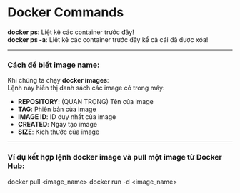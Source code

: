 # Docker Commands

**docker ps**: Liệt kê các container trước đây!  
**docker ps -a**: Liệt kê các container trước đây kể cả cái đã được xóa!

-----

### Cách để biết image name: 
Khi chúng ta chạy **docker images**:  
Lệnh này hiển thị danh sách các image có trong máy: 
- **REPOSITORY**: (QUAN TRỌNG) Tên của image 
- **TAG**: Phiên bản của image 
- **IMAGE ID**: ID duy nhất của image 
- **CREATED**: Ngày tạo image
- **SIZE**: Kích thước của image 

-----

### Ví dụ kết hợp lệnh docker image và pull một image từ Docker Hub: 

docker pull <image_name> docker run -d <image_name>


